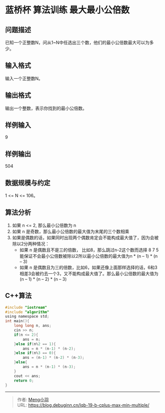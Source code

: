 # 蓝桥杯 算法训练 最大最小公倍数


## 问题描述

已知一个正整数N，问从1~N中任选出三个数，他们的最小公倍数最大可以为多少。

## 输入格式

输入一个正整数N。

## 输出格式

输出一个整数，表示你找到的最小公倍数。

## 样例输入

9

## 样例输出

504

## 数据规模与约定

1 <= N <= 106。

## 算法分析

1. 如果 n <= 2, 那么最小公倍数为 n 
2. 如果 n 是奇数，那么最小公倍数的最大值为末尾的三个数相乘 
3. 如果是偶数的话，如果同时出现两个偶数肯定会不能构成最大值了，因为会被除以2分两种情况： 
   - 如果 n 是偶数且不是三的倍数， 比如8，那么跳过n-2这个数而选择 8 7 5 能保证不会最小公倍数被除以2所以最小公倍数的最大值为n * (n – 1) * (n – 3)
   - 如果 n 是偶数且为三的倍数，比如6，如果还像上面那样选择的话，6和3相差3会被约去一个3，又不能构成最大值了。那么最小公倍数的最大值为(n – 1) * (n – 2) * (n – 3)

## C++算法

```c
#include "iostream" 
#include "algorithm"
using namespace std;
int main(){
	long long n, ans;
	cin >> n;
	if(n <= 2){
		ans = n;
	}else if(n%2 == 1){
		ans = n * (n-1) * (n-2);
	}else if(n%3 == 0){
		ans = (n-1) * (n-2) * (n-3);
	}else{
		ans = n * (n-1) * (n-3);
	}
	cout << ans;
	return 0;
}
```

---

> 作者: [Meng小羽](https://www.debuginn.cn)  
> URL: https://blog.debuginn.cn/lqb-19-b-cplus-max-min-multiple/  

